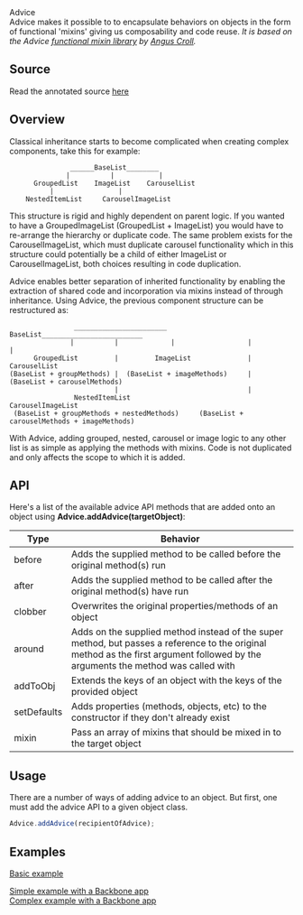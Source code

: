 <div class="project-header">
    <div class="project-name">Advice</div>
    <div class="intro">
        Advice makes it possible to to encapsulate behaviors on objects in the form of functional 'mixins' giving us composability and code reuse.
        <i>It is based on the Advice <a href="https://github.com/twitter/flight/blob/master/lib/advice.js" target="_blank">functional mixin library</a>
                    by <a href="https://twitter.com/angustweets" target="_blank">Angus Croll</a>.</i>
    </div>
</div>

## Source ##

Read the annotated source <a href="advice.js.html" target="_blank">here</a>


<div class="clear"></div>
<div class="spacer"></div>

## Overview ##

Classical inheritance starts to become complicated when creating complex components, take this for example:

```
               ______BaseList________
              |          |           |
      GroupedList    ImageList    CarouselList
          |                |
    NestedItemList     CarouselImageList

```

This structure is rigid and highly dependent on parent logic. If you wanted to have a GroupedImageList (GroupedList + ImageList) you would have to re-arrange the hierarchy or duplicate code.  The same problem exists for the CarouselImageList, which must duplicate carousel functionality which in this structure could potentially be
a child of either ImageList or CarouselImageList, both choices resulting in code duplication.

Advice enables better separation of inherited functionality by enabling the extraction of shared code and incorporation via mixins instead of through inheritance. Using Advice, the previous component structure can be restructured as:

```
                _______________________ BaseList_________________________
               |          |             |                  |             |
      GroupedList         |         ImageList              |         CarouselList
(BaseList + groupMethods) |  (BaseList + imageMethods)     |    (BaseList + carouselMethods)
                          |                                |
                NestedItemList                         CarouselImageList
 (BaseList + groupMethods + nestedMethods)     (BaseList + carouselMethods + imageMethods)

```

With Advice, adding grouped, nested, carousel or image logic to any other list is as simple as applying the methods with mixins. Code is not duplicated and only affects the scope to which it is added.

## API ##

Here's a list of the available advice API methods that are added onto an object using **Advice.addAdvice(targetObject)**:

| Type      |  Behavior  |
| ------------ | ------------------------------------------------------------------------------------------- |
| before    | Adds the supplied method to be called before the original method(s) run |
| after       |  Adds the supplied method to be called after the original method(s) have run |
| clobber   |  Overwrites the original properties/methods of an object |
| around    |  Adds on the supplied method instead of the super method, but passes a reference to the original method as the first argument followed by the arguments the method was called with |
| addToObj | Extends the keys of an object with the keys of the provided object |
| setDefaults | Adds properties (methods, objects, etc) to the constructor if they don't already exist |
| mixin | Pass an array of mixins that should be mixed in to the target object |


## Usage ##
<div class="left">
There are a number of ways of adding advice to an object. But first, one must add the advice API to a given object class.
</div>

```javascript
Advice.addAdvice(recipientOfAdvice);
```

<div class="clear"></div>

## Examples ##
<a href="docs/basic.md.html">Basic example</a>
<div class="clear"></div>
<a href="docs/simple-backbone.md.html">Simple example with a Backbone app</a>
<div class="clear"></div>
<a href="docs/complex-backbone.md.html">Complex example with a Backbone app</a>
<div class="clear"></div>
